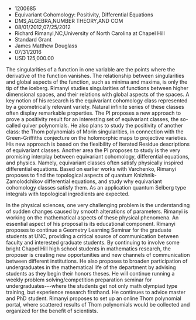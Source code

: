 
* 1200685
* Equivariant Cohomology: Positivity, Differential Equations
* DMS,ALGEBRA,NUMBER THEORY,AND COM
* 08/01/2012,07/25/2012
* Richard Rimanyi,NC,University of North Carolina at Chapel Hill
* Standard Grant
* James Matthew Douglass
* 07/31/2016
* USD 125,000.00

The singularities of a function in one variable are the points where the
derivative of the function vanishes. The relationship between singularities and
global aspects of the function, such as minima and maxima, is only the tip of
the iceberg. Rimanyi studies singularities of functions between higher
dimensional spaces, and their relations with global aspects of the spaces. A key
notion of his research is the equivariant cohomology class represented by a
geometrically relevant variety. Natural infinite series of these classes often
display remarkable properties. The PI proposes a new approach to prove a
positivity result for an interesting set of equivariant classes, the so-called
quiver polynomials. He also plans to study the positivity of another class: the
Thom polynomials of Morin singularities, in connection with the Green-Griffiths
conjecture on the holomorphic maps to projective varieties. His new approach is
based on the flexibility of Iterated Residue descriptions of equivariant
classes. Another area the PI proposes to study is the very promising interplay
between equivariant cohomology, differential equations, and physics. Namely,
equivariant classes often satisfy physically inspired differential equations.
Based on earlier works with Varchenko, Rimanyi proposes to find the topological
aspects of quantum Knizhnik-Zamolodchikov differential equations, and study why
equivariant cohomology classes satisfy them. As an application quantum Selberg
type integrals with topological ingredients are expected.

In the physical sciences, one very challenging problem is the understanding of
sudden changes caused by smooth alterations of parameters. Rimanyi is working on
the mathematical aspects of these physical phenomena. An essential aspect of his
proposal is its educational component. Rimanyi proposes to continue a Geometry
Learning Seminar for the graduate students at UNC, providing a critical source
of communication between faculty and interested graduate students. By continuing
to involve some bright Chapel Hill high school students in mathematics research,
the proposer is creating new opportunities and new channels of communication
between different institutions. He also proposes to broaden participation of
undergraduates in the mathematical life of the department by advising students
as they begin their honors theses. He will continue running a weekly problem
solving/competition preparation seminar for undergraduates---where the students
get not only math olympiad type training, but experience research firsthand. He
continues to advice master and PhD student. Rimanyi proposes to set up an online
Thom polynomial portal, where scattered results of Thom polynomials would be
collected and organized for the benefit of scientists.
